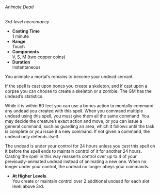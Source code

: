 ###### Animate Dead

_3rd-level necromancy_
* **Casting Time**\
1 minute
* **Range**\
Touch
* **Components**\
V, S, M (two copper coins)
* **Duration**\
Instantaneous

You animate a mortal’s remains to become your undead servant.

If the spell is cast upon bones you create a skeleton, and if cast upon a corpse you can choose to create a skeleton or a zombie. The GM has the undead’s statistics.

While it is within 60 feet you can use a bonus action to mentally command any undead you created with this spell. When you command multiple undead using this spell, you must give them all the same command. You may decide the creature’s exact action and move, or you can issue a general command, such as guarding an area, which it follows until the task is complete or you issue it a new command. If not given a command, the undead only defends itself.

The undead is under your control for 24 hours unless you cast this spell on it before the spell ends to maintain control of it for another 24 hours. Casting the spell in this way reasserts control over up to 4 of your previously-animated undead instead of animating a new one. When no longer under your control, the undead no longer obeys your commands.

* **At Higher Levels.**\
You create or maintain control over 2 additional undead for each slot level above 3rd.
